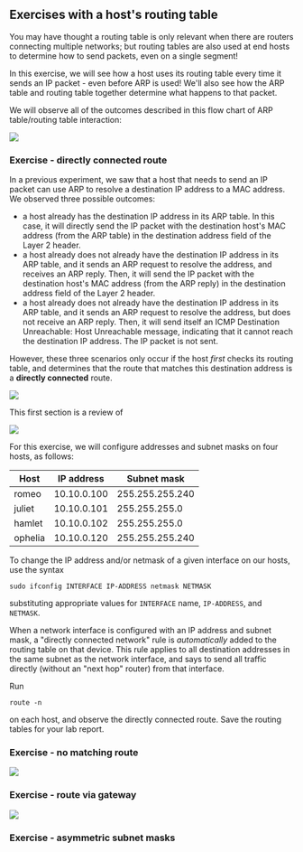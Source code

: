 ## Exercises with a host's routing table

You may have thought a routing table is only relevant when there are routers connecting multiple networks; but routing tables are also used at end hosts to determine how to send packets, even on a single segment!

In this exercise, we will see how a host uses its routing table every time it sends an IP packet - even before ARP is used! We'll also see how the ARP table and routing table together determine what happens to that packet.

We will observe all of the outcomes described in this flow chart of ARP table/routing table interaction:

[![](https://mermaid.ink/img/pako:eNqtlN9PwjAQx_-VS1_ERKO-LmoCAwEjhPjjyflQ1oM1bC22nWQR_3evbALTEX1wT83d9T7f712zdxZrgSxgc8OXCTx2IwX0tZ8jdqf1AvIlCLROKu6kVjCcgFRgdE6ROTg-TTFiL1BdgtPT63XERtzFic_7OgRpL6fm7FpIg7FLC4i1UnRCAa3-1flxxNbQIVyYYLwAOfvG29ylHp7bvp9smXXkWENWo_quXep6jy43CtAYbYKy1xjdSpuF75krgzxOGls2u3iTHObc4YoXXv7FRn64L_8r-5v0TsUZ1pJruKFmD6gEON04ipV0SS2xCSfauiMLo3YIXAiD1v4AjbXzSragHoEeTeE5VK_TNywB3_Y9LcqwJU1-HF6swdecqlr2eEvpVZQyvUwLQtz8TDmZIc2TksM9nxbTWQDDcDQp3XT3JDztdlQtcEBe98NltFXXvVMWHvDfP-B_t8C_eu83Grz9b4M7Yc3or7EP_vKCqmZH5bNufDjhgRc6YCcsQ5NxKejH8e6LI-YSzCgb0FHgjOcpjSBSH1SaLwWxekI6bVgw46nFE8Zzpx8KFW8DZVVXcvoRZVX04xMdPYFn)](https://mermaid.live/edit#pako:eNqtlN9PwjAQx_-VS1_ERKO-LmoCAwEjhPjjyflQ1oM1bC22nWQR_3evbALTEX1wT83d9T7f712zdxZrgSxgc8OXCTx2IwX0tZ8jdqf1AvIlCLROKu6kVjCcgFRgdE6ROTg-TTFiL1BdgtPT63XERtzFic_7OgRpL6fm7FpIg7FLC4i1UnRCAa3-1flxxNbQIVyYYLwAOfvG29ylHp7bvp9smXXkWENWo_quXep6jy43CtAYbYKy1xjdSpuF75krgzxOGls2u3iTHObc4YoXXv7FRn64L_8r-5v0TsUZ1pJruKFmD6gEON04ipV0SS2xCSfauiMLo3YIXAiD1v4AjbXzSragHoEeTeE5VK_TNywB3_Y9LcqwJU1-HF6swdecqlr2eEvpVZQyvUwLQtz8TDmZIc2TksM9nxbTWQDDcDQp3XT3JDztdlQtcEBe98NltFXXvVMWHvDfP-B_t8C_eu83Grz9b4M7Yc3or7EP_vKCqmZH5bNufDjhgRc6YCcsQ5NxKejH8e6LI-YSzCgb0FHgjOcpjSBSH1SaLwWxekI6bVgw46nFE8Zzpx8KFW8DZVVXcvoRZVX04xMdPYFn)


### Exercise - directly connected route

In a previous experiment, we saw that a host that needs to send an IP packet can use ARP to resolve a destination IP address to a MAC address. We observed three possible outcomes:

* a host already has the destination IP address in its ARP table. In this case, it will directly send the IP packet with the destination host's MAC address (from the ARP table) in the destination address field of the Layer 2 header.
* a host already does not already have the destination IP address in its ARP table, and it sends an ARP request to resolve the address, and receives an ARP reply. Then, it will send the IP packet with the destination host's MAC address (from the ARP reply) in the destination address field of the Layer 2 header.
* a host already does not already have the destination IP address in its ARP table, and it sends an ARP request to resolve the address, but does not receive an ARP reply. Then, it will send itself an ICMP Destination Unreachable: Host Unreachable message, indicating that it cannot reach the destination IP address. The IP packet is not sent.

However, these three scenarios only occur if the host _first_ checks its routing table, and determines that the route that matches this destination address is a **directly connected** route.

[![](https://mermaid.ink/img/pako:eNqtlNFv2jAQxv-Vk_dQKrXa9rhsq0QDBaaBUNs9LXsw8YVYODaznaKo9H_vmaRA2qD1YXmK7rvc7_vOVh5ZagSyiC0tX-dwP0g00JMq7twAM8glZFKp6EP2Jftaa_3fCftpzArKNQh0XmrupdEwmYPUYE1JlSV4vlCYsD_QfASXl1fbhE25T_Oghz4E6b4t7McrIS2mXlWQGq3pDQX0Rt8_nSdsC9eEi3NMVyCzV7zdtzQjcPu38z2zjZwZKFrUMHVAU2_Rl1YDWmtsVM-aod8YuwozS22Rp3nnyO4UD5LDknvc8CrY_7yzHx_bf1H_Zf264Uxa4hZuaNgdagHedK5iI33eEnbl3Dh_5mDaj4ELYdG5N6CZ8cHJHjQk0L2tAof6jXrAGvDqvBdVXXbkKawjmLX4t6SunjvfU4YNpZbXqiLEzVvJywJpnyROjnI6VFkEk3g6r9MMjiz8OpxRc4Bjynpcrqu9tu-Ds_hE_tGJ_IcDfG_2UWfAH_874MFYN_pl7eP33KBm2Fl9rTsvTnziho4TzS5YgbbgUtBv5TG0J8znWJAe0avAjJeKlpDoJ2ot14JoQyG9sSzKuHJ4wXjpzV2l032h7hpITr-poqk-PQM62or1)](https://mermaid.live/edit#pako:eNqtlNFv2jAQxv-Vk_dQKrXa9rhsq0QDBaaBUNs9LXsw8YVYODaznaKo9H_vmaRA2qD1YXmK7rvc7_vOVh5ZagSyiC0tX-dwP0g00JMq7twAM8glZFKp6EP2Jftaa_3fCftpzArKNQh0XmrupdEwmYPUYE1JlSV4vlCYsD_QfASXl1fbhE25T_Oghz4E6b4t7McrIS2mXlWQGq3pDQX0Rt8_nSdsC9eEi3NMVyCzV7zdtzQjcPu38z2zjZwZKFrUMHVAU2_Rl1YDWmtsVM-aod8YuwozS22Rp3nnyO4UD5LDknvc8CrY_7yzHx_bf1H_Zf264Uxa4hZuaNgdagHedK5iI33eEnbl3Dh_5mDaj4ELYdG5N6CZ8cHJHjQk0L2tAof6jXrAGvDqvBdVXXbkKawjmLX4t6SunjvfU4YNpZbXqiLEzVvJywJpnyROjnI6VFkEk3g6r9MMjiz8OpxRc4Bjynpcrqu9tu-Ds_hE_tGJ_IcDfG_2UWfAH_874MFYN_pl7eP33KBm2Fl9rTsvTnziho4TzS5YgbbgUtBv5TG0J8znWJAe0avAjJeKlpDoJ2ot14JoQyG9sSzKuHJ4wXjpzV2l032h7hpITr-poqk-PQM62or1)


This first section is a review of 

[![](https://mermaid.ink/img/pako:eNqtVE1v2zAM_SuEdmgKuOh2nLcVSJzPYQmCtjvNOygWHQuxpUySGxhN_3up2M1H66A9zCeDj-J7jyT4yBItkIVsafg6g_t-rIC-JOfW9jGFTEIq8zz8lH5Nv9VY90_Mfmm9gnINAq2TijupFUzmIBUYXVJkCY4vcozZX2gewdXVzTZmU-6SzOM-D0Ha7wtzfSOkwcTlFSRaKfpDAZ3Rj8-XMdtCj-iiDJMVyPQV3-4t1fC83dv5nvOUcqahOGH1VftU9RZdaRSgMdqEda0Zuo02K1-zVAZ5krWWbHfxIDksucMNr7z8Lzv50bH8F_Q96b2GZ3ICbmFIxe5QCXC6tRUb6bITYBfOtHUXFqbdCLgQBq19QzTTzivZEw2I6N5Unofydf6ANcGreS-qOmxJk2-HF2vwX0lZHXu5Zxk0LDW8ziuiGL6FnCyQ-kng5MinxTwNYRJN57Wb_pGE34cZNQMck9fjcB3tnOo-KIvO-B-d8X8Y4Ee9j1oN_vzfBg_C2qlf2j7-yAY1xS7qtW5dnOjMho6P7gd0g14wCIbBhM4IHQ8WsAJNwaWge_PoE2PmMizoYUi_AlNe5tSdWD1RarkWJGMgpNOGhSnPLQaMl07fVSrZB-qsvuR0v4om-vQMWCeRqA)](https://mermaid.live/edit#pako:eNqtVE1v2zAM_SuEdmgKuOh2nLcVSJzPYQmCtjvNOygWHQuxpUySGxhN_3up2M1H66A9zCeDj-J7jyT4yBItkIVsafg6g_t-rIC-JOfW9jGFTEIq8zz8lH5Nv9VY90_Mfmm9gnINAq2TijupFUzmIBUYXVJkCY4vcozZX2gewdXVzTZmU-6SzOM-D0Ha7wtzfSOkwcTlFSRaKfpDAZ3Rj8-XMdtCj-iiDJMVyPQV3-4t1fC83dv5nvOUcqahOGH1VftU9RZdaRSgMdqEda0Zuo02K1-zVAZ5krWWbHfxIDksucMNr7z8Lzv50bH8F_Q96b2GZ3ICbmFIxe5QCXC6tRUb6bITYBfOtHUXFqbdCLgQBq19QzTTzivZEw2I6N5Unofydf6ANcGreS-qOmxJk2-HF2vwX0lZHXu5Zxk0LDW8ziuiGL6FnCyQ-kng5MinxTwNYRJN57Wb_pGE34cZNQMck9fjcB3tnOo-KIvO-B-d8X8Y4Ee9j1oN_vzfBg_C2qlf2j7-yAY1xS7qtW5dnOjMho6P7gd0g14wCIbBhM4IHQ8WsAJNwaWge_PoE2PmMizoYUi_AlNe5tSdWD1RarkWJGMgpNOGhSnPLQaMl07fVSrZB-qsvuR0v4om-vQMWCeRqA)


For this exercise, we will configure addresses and subnet masks on four hosts, as follows:

| Host          | IP address    | Subnet mask     |
| ------------- | ------------- |-----------------|
| romeo         | 10.10.0.100   | 255.255.255.240 |
| juliet        | 10.10.0.101   | 255.255.255.0   |
| hamlet        | 10.10.0.102   | 255.255.255.0   |
| ophelia       | 10.10.0.120   | 255.255.255.240 |


To change the IP address and/or netmask of a given interface on our hosts, use the syntax

```
sudo ifconfig INTERFACE IP-ADDRESS netmask NETMASK
```

substituting appropriate values for `INTERFACE` name, `IP-ADDRESS`, and `NETMASK`. 

When a network interface is configured with an IP address and subnet mask, a "directly connected network" rule is *automatically* added to the routing table on that device. This rule applies to all destination addresses in the same subnet as the network interface, and says to send all traffic directly (without an "next hop" router) from that interface. 


Run 


```
route -n
```

on each host, and observe the directly connected route. Save the routing tables for your lab report. 


### Exercise - no matching route

[![](https://mermaid.ink/img/pako:eNqtVMFu2zAM_RVCOzQFUnQ7ztsKpHaaZFiCoO1O8w6KRcdCbCmT5AZG038vFbtJ3DpoD_PJ4KP43iMJPrJEC2QBWxq-zuA-ihXQl-Tc2ghTyCSkMs-DT-nX9FuNDf7E7JfWKyjXINA6qbiTWsFkDlKB0SVFluD4IseY_YXmEVxcXG1jNuUuyTzu8xCk_b4wl1dCGkxcXkGilaI_FNAb_fh8HrMtXBNdmGGyApm-4tu9pRqed3A733O2KWcaiharrxpR1Vt0pVGAxmgT1LVm6DbarHzNUhnkSdZZstvFg-Sw5A43vPLyv-zkh8fyX9D3pF83PJMWuIUbKnaHSoDTna3YSJe1gF0409adWZgOQuBCGLT2DdFMO69kTzQkontTeR7K1_kD1gSv5r2o6rAlTb4dXqzBfyVl9ez5nmXYsNTwOq-I4uYt5GSB1E8CJ0c-LeZpAJNwOq_dREcSfh9m1AxwTF6Pw3W019Z9UBae8D864f8wwI96H3Ua_Pm_DR6EdVO_tH38kQ1qip3Va925OOGJDR0f3Q8Y9CM6IHQ2WJ8VaAouBV2aR58SM5dhQU8C-hWY8jKnvsTqiVLLtSABQyGdNixIeW6xz3jp9F2lkn2gzookp8tVNNGnZ0GokFI)](https://mermaid.live/edit#pako:eNqtVMFu2zAM_RVCOzQFUnQ7ztsKpHaaZFiCoO1O8w6KRcdCbCmT5AZG038vFbtJ3DpoD_PJ4KP43iMJPrJEC2QBWxq-zuA-ihXQl-Tc2ghTyCSkMs-DT-nX9FuNDf7E7JfWKyjXINA6qbiTWsFkDlKB0SVFluD4IseY_YXmEVxcXG1jNuUuyTzu8xCk_b4wl1dCGkxcXkGilaI_FNAb_fh8HrMtXBNdmGGyApm-4tu9pRqed3A733O2KWcaiharrxpR1Vt0pVGAxmgT1LVm6DbarHzNUhnkSdZZstvFg-Sw5A43vPLyv-zkh8fyX9D3pF83PJMWuIUbKnaHSoDTna3YSJe1gF0409adWZgOQuBCGLT2DdFMO69kTzQkontTeR7K1_kD1gSv5r2o6rAlTb4dXqzBfyVl9ez5nmXYsNTwOq-I4uYt5GSB1E8CJ0c-LeZpAJNwOq_dREcSfh9m1AxwTF6Pw3W019Z9UBae8D864f8wwI96H3Ua_Pm_DR6EdVO_tH38kQ1qip3Va925OOGJDR0f3Q8Y9CM6IHQ2WJ8VaAouBV2aR58SM5dhQU8C-hWY8jKnvsTqiVLLtSABQyGdNixIeW6xz3jp9F2lkn2gzookp8tVNNGnZ0GokFI)

### Exercise - route via gateway

[![](https://mermaid.ink/img/pako:eNqtVMFu2zAM_RVCOzQFXGw7ztsKpE6apFiCoO1O8w6KRcdCbCmT5AZG038fFbtJ3DpoD_XJ4KP43iMJPrJEC2QhWxq-zuB-ECugL8m5tQNMIZOQyjwPP6Xf0u811v8Ts19ar6Bcg0DrpOJOagWTOUgFRpcUWYLjixxj9heaR3BxcbmN2ZS7JPO4z0OQ9sfCfL4U0mDi8goSrRT9oYDe6OeX85ht4YroogyTFcj0Bd_uLdXwvP3b-Z6zTTnTULRYfdUBVb1FVxoFaIw2YV1rhm6jzcrXLJVBnmSdJbtdPEgOS-5wwysv_-tOfnQs_xl9S_pVwzNpgVu4pmJ3qAQ43dmKjXRZC9iFM23dmYVpPwIuhEFrXxHNtPNK9kRDIro3leehfJ0_YE3wYt6Lqg5b0uTb4cUa_FdSVs-e71mGDUsNr_OKKK5fQ04WSP0kcHLk02KehjCJpvPazeBIwu_DjJoBjsnrcbiO9tq6D8qiE_5HJ_wfBvhe76NOgzcfbfAgrJv6ue3j92xQU-ysXuvOxYlObOj46H5AP4iCUTAObuiM0PFgASvQFFwKujePPjFmLsOCHob0KzDlZU7didUTpZZrQTKGQjptWJjy3GLAeOn0XaWSfaDOGkhO96took__AVrZka4)](https://mermaid.live/edit#pako:eNqtVMFu2zAM_RVCOzQFXGw7ztsKpE6apFiCoO1O8w6KRcdCbCmT5AZG038fFbtJ3DpoD_XJ4KP43iMJPrJEC2QhWxq-zuB-ECugL8m5tQNMIZOQyjwPP6Xf0u811v8Ts19ar6Bcg0DrpOJOagWTOUgFRpcUWYLjixxj9heaR3BxcbmN2ZS7JPO4z0OQ9sfCfL4U0mDi8goSrRT9oYDe6OeX85ht4YroogyTFcj0Bd_uLdXwvP3b-Z6zTTnTULRYfdUBVb1FVxoFaIw2YV1rhm6jzcrXLJVBnmSdJbtdPEgOS-5wwysv_-tOfnQs_xl9S_pVwzNpgVu4pmJ3qAQ43dmKjXRZC9iFM23dmYVpPwIuhEFrXxHNtPNK9kRDIro3leehfJ0_YE3wYt6Lqg5b0uTb4cUa_FdSVs-e71mGDUsNr_OKKK5fQ04WSP0kcHLk02KehjCJpvPazeBIwu_DjJoBjsnrcbiO9tq6D8qiE_5HJ_wfBvhe76NOgzcfbfAgrJv6ue3j92xQU-ysXuvOxYlObOj46H5AP4iCUTAObuiM0PFgASvQFFwKujePPjFmLsOCHob0KzDlZU7didUTpZZrQTKGQjptWJjy3GLAeOn0XaWSfaDOGkhO96took__AVrZka4)


### Exercise - asymmetric subnet masks